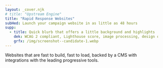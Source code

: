```yaml
---
layout: _cover.njk
# title: "Upstream Engine"
title: "Rapid Response Websites" 
subHed: Launch your campaign website in as little as 48 hours
supp: 
  - title: Quick blurb that offers a little background and highlights
    dek: WCAG 2 compliant, Lighthouse score, image processing, design options and other marketing stuff. Total 65-70 words.</p><p>Lorem ipsum dolor sit amet, consectetur adipiscing elit, sed do eiusmod tempor incididunt ut labore et dolore magna aliqua. Interdum posuere lorem ipsum dolor sit amet consectetur adipiscing elit. Risus sed vulputate odio ut enim blandit volutpat maecenas. Ipsum consequat nisl vel pretium lectus.
    grfx: /img/screenshot--candidate-1.webp
---
```


Websites that are fast to build, fast to load, backed by a CMS with integrations with the leading progressive tools.

